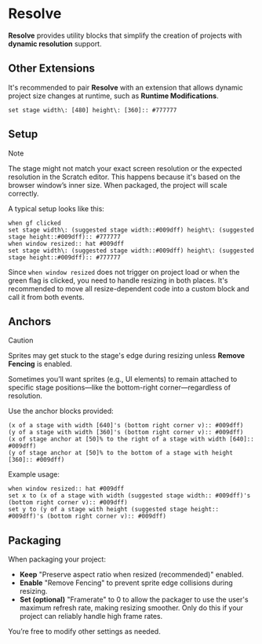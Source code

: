 # Resolve

**Resolve** provides utility blocks that simplify the creation of projects with **dynamic resolution** support.

## Other Extensions

It's recommended to pair **Resolve** with an extension that allows dynamic project size changes at runtime, such as **Runtime Modifications**.

```scratch
set stage width\: [480] height\: [360]:: #777777
```

## Setup

> [!Note]
> The stage might not match your exact screen resolution or the expected resolution in the Scratch editor. This happens because it's based on the browser window’s inner size. When packaged, the project will scale correctly.

A typical setup looks like this:

```scratch
when gf clicked
set stage width\: (suggested stage width::#009dff) height\: (suggested stage height::#009dff):: #777777
when window resized:: hat #009dff
set stage width\: (suggested stage width::#009dff) height\: (suggested stage height::#009dff):: #777777
```

Since `when window resized` does not trigger on project load or when the green flag is clicked, you need to handle resizing in both places. It's recommended to move all resize-dependent code into a custom block and call it from both events.

## Anchors

> [!CAUTION]
> Sprites may get stuck to the stage's edge during resizing unless **Remove Fencing** is enabled.

Sometimes you’ll want sprites (e.g., UI elements) to remain attached to specific stage positions—like the bottom-right corner—regardless of resolution.

Use the anchor blocks provided:

```scratch
(x of a stage with width [640]'s (bottom right corner v):: #009dff)
(y of a stage with width [360]'s (bottom right corner v):: #009dff)
(x of stage anchor at [50]% to the right of a stage with width [640]:: #009dff)
(y of stage anchor at [50]% to the bottom of a stage with height [360]:: #009dff)
```

Example usage:

```scratch
when window resized:: hat #009dff
set x to (x of a stage with width (suggested stage width:: #009dff)'s (bottom right corner v):: #009dff)
set y to (y of a stage with height (suggested stage height:: #009dff)'s (bottom right corner v):: #009dff)
```

## Packaging

When packaging your project:
- **Keep** "Preserve aspect ratio when resized (recommended)" enabled.
- **Enable** "Remove Fencing" to prevent sprite edge collisions during resizing.
- **Set (optional)** "Framerate" to 0 to allow the packager to use the user's maximum refresh rate, making resizing smoother. Only do this if your project can reliably handle high frame rates.

You’re free to modify other settings as needed.